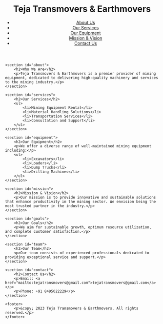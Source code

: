 <!DOCTYPE html>
<html lang="en">
<head>
    <meta charset="UTF-8">
    <meta name="viewport" content="width=device-width, initial-scale=1.0">
    <title>Teja Transmovers & Earthmovers</title>
    <link rel="stylesheet" href="styles.css">
</head>
<body>
    <header>
        <h1>Teja Transmovers & Earthmovers</h1>
        <nav>
            <ul>
                <li><a href="#about">About Us</a></li>
                <li><a href="#services">Our Services</a></li>
                <li><a href="#equipment">Our Equipment</a></li>
                <li><a href="#mission">Mission & Vision</a></li>
                <li><a href="#contact">Contact Us</a></li>
            </ul>
        </nav>
    </header>

    <section id="about">
        <h2>Who We Are</h2>
        <p>Teja Transmovers & Earthmovers is a premier provider of mining equipment, dedicated to delivering high-quality machinery and services to the mining industry.</p>
    </section>

    <section id="services">
        <h2>Our Services</h2>
        <ul>
            <li>Mining Equipment Rental</li>
            <li>Material Handling Solutions</li>
            <li>Transportation Services</li>
            <li>Consultation and Support</li>
        </ul>
    </section>

    <section id="equipment">
        <h2>Our Equipment</h2>
        <p>We offer a diverse range of well-maintained mining equipment including:</p>
        <ul>
            <li>Excavators</li>
            <li>Loaders</li>
            <li>Dump Trucks</li>
            <li>Drilling Machines</li>
        </ul>
    </section>

    <section id="mission">
        <h2>Mission & Vision</h2>
        <p>Our mission is to provide innovative and sustainable solutions that enhance productivity in the mining sector. We envision being the most trusted partner in the industry.</p>
    </section>

    <section id="goals">
        <h2>Our Goals</h2>
        <p>We aim for sustainable growth, optimum resource utilization, and complete customer satisfaction.</p>
    </section>

    <section id="team">
        <h2>Our Team</h2>
        <p>Our team consists of experienced professionals dedicated to providing exceptional service and support.</p>
    </section>

    <section id="contact">
        <h2>Contact Us</h2>
        <p>Email: <a href="mailto:tejatransmovers@gmail.com">tejatransmovers@gmail.com</a></p>
        <p>Phone: +91 8495022229</p>
    </section>

    <footer>
        <p>&copy; 2023 Teja Transmovers & Earthmovers. All rights reserved.</p>
    </footer>
</body>
</html>

